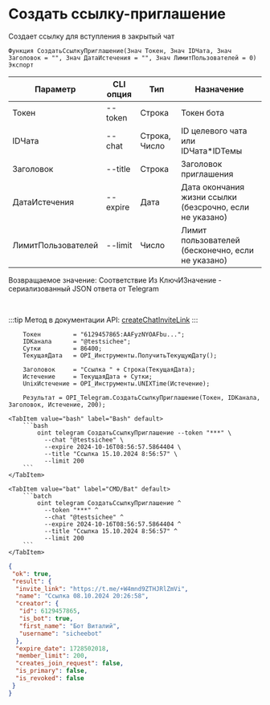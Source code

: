 ﻿---
sidebar_position: 3
---

# Создать ссылку-приглашение
 Создает ссылку для вступления в закрытый чат



`Функция СоздатьСсылкуПриглашение(Знач Токен, Знач IDЧата, Знач Заголовок = "", Знач ДатаИстечения = "", Знач ЛимитПользователей = 0) Экспорт`

  | Параметр | CLI опция | Тип | Назначение |
  |-|-|-|-|
  | Токен | --token | Строка | Токен бота |
  | IDЧата | --chat | Строка, Число | ID целевого чата или IDЧата*IDТемы |
  | Заголовок | --title | Строка | Заголовок приглашения |
  | ДатаИстечения | --expire | Дата | Дата окончания жизни ссылки (безсрочно, если не указано) |
  | ЛимитПользователей | --limit | Число | Лимит пользователей (бесконечно, если не указано) |

  
  Возвращаемое значение:   Соответствие Из КлючИЗначение - сериализованный JSON ответа от Telegram

<br/>

:::tip
Метод в документации API: [createChatInviteLink](https://core.telegram.org/bots/api#createchatinvitelink)
:::
<br/>


```bsl title="Пример кода"
    Токен         = "6129457865:AAFyzNYOAFbu...";
    IDКанала      = "@testsichee";
    Сутки         = 86400;
    ТекущаяДата   = OPI_Инструменты.ПолучитьТекущуюДату();

    Заголовок     = "Ссылка " + Строка(ТекущаяДата);
    Истечение     = ТекущаяДата + Сутки;
    UnixИстечение = OPI_Инструменты.UNIXTime(Истечение);

    Результат = OPI_Telegram.СоздатьСсылкуПриглашение(Токен, IDКанала, Заголовок, Истечение, 200);
```
    

 <Tabs>
  
    <TabItem value="bash" label="Bash" default>
        ```bash
            oint telegram СоздатьСсылкуПриглашение --token "***" \
              --chat "@testsichee" \
              --expire 2024-10-16T08:56:57.5864404 \
              --title "Ссылка 15.10.2024 8:56:57" \
              --limit 200
        ```
    </TabItem>
  
    <TabItem value="bat" label="CMD/Bat" default>
        ```batch
            oint telegram СоздатьСсылкуПриглашение ^
              --token "***" ^
              --chat "@testsichee" ^
              --expire 2024-10-16T08:56:57.5864404 ^
              --title "Ссылка 15.10.2024 8:56:57" ^
              --limit 200
        ```
    </TabItem>
</Tabs>


```json title="Результат"
{
 "ok": true,
 "result": {
  "invite_link": "https://t.me/+W4mnd9ZTHJRlZmVi",
  "name": "Ссылка 08.10.2024 20:26:58",
  "creator": {
   "id": 6129457865,
   "is_bot": true,
   "first_name": "Бот Виталий",
   "username": "sicheebot"
  },
  "expire_date": 1728502018,
  "member_limit": 200,
  "creates_join_request": false,
  "is_primary": false,
  "is_revoked": false
 }
}
```
